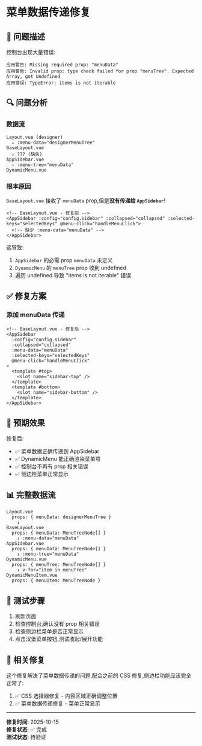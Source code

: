 # 菜单数据传递修复

## 🐛 问题描述

控制台出现大量错误:

```
应用警告: Missing required prop: "menuData"
应用警告: Invalid prop: type check failed for prop "menuTree". Expected Array, got Undefined
应用错误: TypeError: items is not iterable
```

## 🔍 问题分析

### 数据流

```
Layout.vue (designer)
  ↓ :menu-data="designerMenuTree"
BaseLayout.vue
  ↓ ??? (缺失)
AppSidebar.vue
  ↓ :menu-tree="menuData"
DynamicMenu.vue
```

### 根本原因

`BaseLayout.vue` 接收了 `menuData` prop,但是**没有传递给 `AppSidebar`**!

```vue
<!-- BaseLayout.vue - 修复前 -->
<AppSidebar :config="config.sidebar" :collapsed="collapsed" :selected-keys="selectedKeys" @menu-click="handleMenuClick">
  <!-- 缺少 :menu-data="menuData" -->
</AppSidebar>
```

这导致:

1. `AppSidebar` 的必需 prop `menuData` 未定义
2. `DynamicMenu` 的 `menuTree` prop 收到 undefined
3. 遍历 undefined 导致 "items is not iterable" 错误

## ✅ 修复方案

### 添加 menuData 传递

```vue
<!-- BaseLayout.vue - 修复后 -->
<AppSidebar
  :config="config.sidebar"
  :collapsed="collapsed"
  :menu-data="menuData"
  :selected-keys="selectedKeys"
  @menu-click="handleMenuClick"
>
  <template #top>
    <slot name="sidebar-top" />
  </template>
  <template #bottom>
    <slot name="sidebar-bottom" />
  </template>
</AppSidebar>
```

## 🎯 预期效果

修复后:

- ✅ 菜单数据正确传递到 AppSidebar
- ✅ DynamicMenu 能正确渲染菜单项
- ✅ 控制台不再有 prop 相关错误
- ✅ 侧边栏菜单正常显示

## 📊 完整数据流

```
Layout.vue
  props: { menuData: designerMenuTree }
    ↓
BaseLayout.vue
  props: { menuData: MenuTreeNode[] }
    ↓ :menu-data="menuData"
AppSidebar.vue
  props: { menuData: MenuTreeNode[] }
    ↓ :menu-tree="menuData"
DynamicMenu.vue
  props: { menuTree: MenuTreeNode[] }
    ↓ v-for="item in menuTree"
DynamicMenuItem.vue
  props: { menuItem: MenuTreeNode }
```

## 🧪 测试步骤

1. 刷新页面
2. 检查控制台,确认没有 prop 相关错误
3. 检查侧边栏菜单是否正常显示
4. 点击汉堡菜单按钮,测试收起/展开功能

## 📝 相关修复

这个修复解决了菜单数据传递的问题,配合之前的 CSS 修复,侧边栏功能应该完全正常了:

1. ✅ CSS 选择器修复 - 内容区域正确调整位置
2. ✅ 菜单数据传递修复 - 菜单正常显示

---

**修复时间**: 2025-10-15  
**修复状态**: ✅ 完成  
**测试状态**: 待验证
